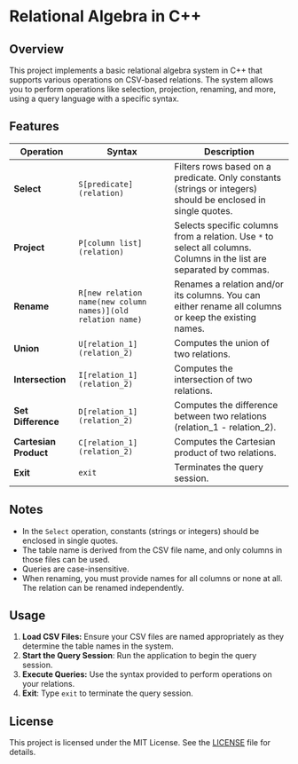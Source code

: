 # Relational Algebra in C++

## Overview

This project implements a basic relational algebra system in C++ that supports various operations on CSV-based relations. The system allows you to perform operations like selection, projection, renaming, and more, using a query language with a specific syntax.

## Features

| **Operation**         | **Syntax**                                                     | **Description**                                                  |
|-----------------------|----------------------------------------------------------------|------------------------------------------------------------------|
| **Select**            | `S[predicate](relation)`                                       | Filters rows based on a predicate. Only constants (strings or integers) should be enclosed in single quotes. |
| **Project**           | `P[column list](relation)`                                     | Selects specific columns from a relation. Use `*` to select all columns. Columns in the list are separated by commas. |
| **Rename**            | `R[new relation name(new column names)](old relation name)`    | Renames a relation and/or its columns. You can either rename all columns or keep the existing names. |
| **Union**             | `U[relation_1](relation_2)`                                    | Computes the union of two relations. |
| **Intersection**      | `I[relation_1](relation_2)`                                    | Computes the intersection of two relations. |
| **Set Difference**    | `D[relation_1](relation_2)`                                    | Computes the difference between two relations (relation_1 - relation_2). |
| **Cartesian Product** | `C[relation_1](relation_2)`                                    | Computes the Cartesian product of two relations. |
| **Exit**              | `exit`                                                         | Terminates the query session. |

## Notes

- In the `Select` operation, constants (strings or integers) should be enclosed in single quotes.
- The table name is derived from the CSV file name, and only columns in those files can be used.
- Queries are case-insensitive.
- When renaming, you must provide names for all columns or none at all. The relation can be renamed independently.

## Usage

1. **Load CSV Files:** Ensure your CSV files are named appropriately as they determine the table names in the system.
2. **Start the Query Session**: Run the application to begin the query session.
3. **Execute Queries:** Use the syntax provided to perform operations on your relations.
4. **Exit**: Type `exit` to terminate the query session.

## License

This project is licensed under the MIT License. See the [LICENSE](LICENSE) file for details.
